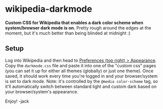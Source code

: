 # wikipedia-darkmode
**Custom CSS for Wikipedia that enables a dark color scheme when system/browser dark mode is on.** Pretty rough around the edges at the moment, but it's much better than being blinded at midnight :)
## Setup
Log into Wikipedia and then head to [Preferences (top right) > Appearance](https://en.wikipedia.org/wiki/Special:Preferences#mw-prefsection-rendering). Copy the `darkmode.css` file and paste it into one of the "custom css" pages (you can set it up for either all themes (globally) or just one theme). Once saved, it should work every time you're logged in and your browser/system is set to dark mode.
Note: it's controlled by the `@media color-scheme` tag, so it'll automatically switch between standard light and custom dark based on your browser/system's appearance.

Enjoy!
-jack
